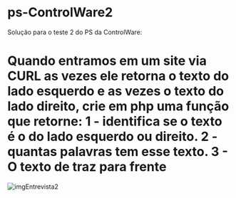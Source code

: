 # ps-ControlWare2

Solução para o teste 2 do PS da ControlWare:

# Quando entramos em um site via CURL as vezes ele retorna o texto do lado esquerdo e as vezes o texto do lado direito, crie em php uma função que retorne: 1 - identifica se o texto é o do lado esquerdo ou direito. 2 - quantas palavras tem esse texto. 3 - O texto de traz para frente

![imgEntrevista2](https://user-images.githubusercontent.com/47600437/187775521-2016a4bf-04a0-443c-8852-fa02382ccca3.png)
